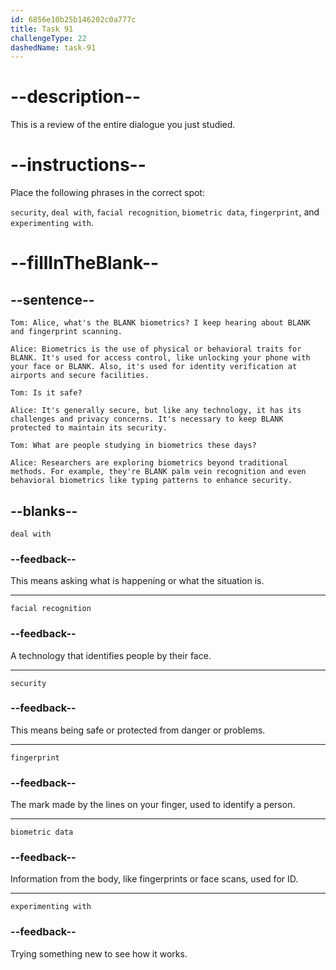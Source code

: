 ```yaml
---
id: 6856e10b25b146202c0a777c
title: Task 91
challengeType: 22
dashedName: task-91
---
```


<!-- REVIEW -->

# --description--

This is a review of the entire dialogue you just studied.

# --instructions--

Place the following phrases in the correct spot:

`security`, `deal with`, `facial recognition`, `biometric data`, `fingerprint`, and `experimenting with`.

# --fillInTheBlank--

## --sentence--

`Tom: Alice, what's the BLANK biometrics? I keep hearing about BLANK and fingerprint scanning.`

`Alice: Biometrics is the use of physical or behavioral traits for BLANK. It's used for access control, like unlocking your phone with your face or BLANK. Also, it's used for identity verification at airports and secure facilities.`

`Tom: Is it safe?`

`Alice: It's generally secure, but like any technology, it has its challenges and privacy concerns. It's necessary to keep BLANK protected to maintain its security.`

`Tom: What are people studying in biometrics these days?`

`Alice: Researchers are exploring biometrics beyond traditional methods. For example, they're BLANK palm vein recognition and even behavioral biometrics like typing patterns to enhance security.`

## --blanks--

`deal with`

### --feedback--

This means asking what is happening or what the situation is.

---

`facial recognition`

### --feedback--

A technology that identifies people by their face.

---

`security`

### --feedback--

This means being safe or protected from danger or problems.

---

`fingerprint`

### --feedback--

The mark made by the lines on your finger, used to identify a person.

---

`biometric data`

### --feedback--

Information from the body, like fingerprints or face scans, used for ID.

---

`experimenting with`

### --feedback--

Trying something new to see how it works.
